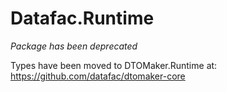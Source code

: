 # Datafac.Runtime

*Package has been deprecated*

Types have been moved to DTOMaker.Runtime at: https://github.com/datafac/dtomaker-core

